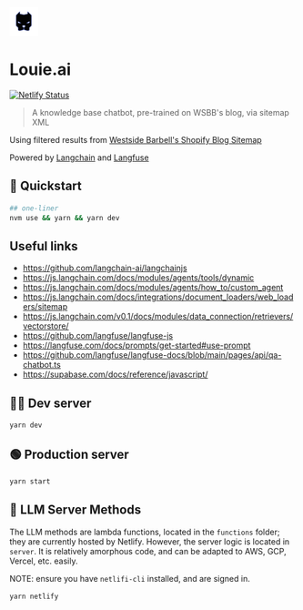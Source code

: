 <img src="./public/wsbb.png" width="50" />

# Louie.ai

[![Netlify Status](https://api.netlify.com/api/v1/badges/ecbff681-d90b-4a5b-9835-3e5678d32a21/deploy-status)](https://app.netlify.com/sites/louieai/deploys)

> A knowledge base chatbot, pre-trained on WSBB's blog, via sitemap XML

Using filtered results from [Westside Barbell's Shopify Blog Sitemap](https://raw.githubusercontent.com/mjweaver01/langchain-kb/master/src/assets/sitemap_blogs_1.xml)

Powered by [Langchain](https://js.langchain.com/) and [Langfuse](https://langfuse.com)

## 🏁 Quickstart

```bash
## one-liner
nvm use && yarn && yarn dev
```

## Useful links

- https://github.com/langchain-ai/langchainjs
- https://js.langchain.com/docs/modules/agents/tools/dynamic
- https://js.langchain.com/docs/modules/agents/how_to/custom_agent
- https://js.langchain.com/docs/integrations/document_loaders/web_loaders/sitemap
- https://js.langchain.com/v0.1/docs/modules/data_connection/retrievers/vectorstore/
- https://github.com/langfuse/langfuse-js
- https://langfuse.com/docs/prompts/get-started#use-prompt
- https://github.com/langfuse/langfuse-docs/blob/main/pages/api/qa-chatbot.ts
- https://supabase.com/docs/reference/javascript/

## &#129497;&#8205;&#9794;&#65039; Dev server

```bash
yarn dev
```

## 🟢 Production server

```bash
yarn start
```

## 🤖 LLM Server Methods

The LLM methods are lambda functions, located in the `functions` folder; they are currently hosted by Netlify. However, the server logic is located in `server`. It is relatively amorphous code, and can be adapted to AWS, GCP, Vercel, etc. easily.

NOTE: ensure you have `netlifi-cli` installed, and are signed in.

```bash
yarn netlify
```
